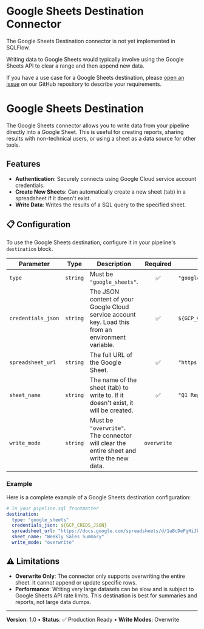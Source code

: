 # Google Sheets Destination Connector

The Google Sheets Destination connector is not yet implemented in SQLFlow.

Writing data to Google Sheets would typically involve using the Google Sheets API to clear a range and then append new data.

If you have a use case for a Google Sheets destination, please [open an issue](https://github.com/sql-workflow/sqlflow/issues) on our GitHub repository to describe your requirements.

# Google Sheets Destination

The Google Sheets connector allows you to write data from your pipeline directly into a Google Sheet. This is useful for creating reports, sharing results with non-technical users, or using a sheet as a data source for other tools.

## Features
- **Authentication**: Securely connects using Google Cloud service account credentials.
- **Create New Sheets**: Can automatically create a new sheet (tab) in a spreadsheet if it doesn't exist.
- **Write Data**: Writes the results of a SQL query to the specified sheet.

## 📋 Configuration

To use the Google Sheets destination, configure it in your pipeline's `destination` block.

| Parameter | Type | Description | Required | Example |
|---|---|---|:---:|---|
| `type` | `string` | Must be `"google_sheets"`. | ✅ | `"google_sheets"` |
| `credentials_json`| `string` | The JSON content of your Google Cloud service account key. Load this from an environment variable. | ✅ | `${GCP_CREDS_JSON}` |
| `spreadsheet_url` | `string` | The full URL of the Google Sheet. | ✅ | `"https://docs.google.com/spreadsheets/d/..."` |
| `sheet_name` | `string` | The name of the sheet (tab) to write to. If it doesn't exist, it will be created. | ✅ | `"Q1 Report"` |
| `write_mode` | `string` | Must be `"overwrite"`. The connector will clear the entire sheet and write the new data. | `overwrite` | |

### Example
Here is a complete example of a Google Sheets destination configuration:
```yaml
# In your pipeline.sql frontmatter
destination:
  type: "google_sheets"
  credentials_json: ${GCP_CREDS_JSON}
  spreadsheet_url: "https://docs.google.com/spreadsheets/d/1aBcDeFgHiJkLmNoPqRsTuVwXyZ_1234567890"
  sheet_name: "Weekly Sales Summary"
  write_mode: "overwrite"
```

## ⚠️ Limitations
- **Overwrite Only**: The connector only supports overwriting the entire sheet. It cannot append or update specific rows.
- **Performance**: Writing very large datasets can be slow and is subject to Google Sheets API rate limits. This destination is best for summaries and reports, not large data dumps.

---
**Version**: 1.0 • **Status**: ✅ Production Ready • **Write Modes**: Overwrite 